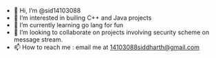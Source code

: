 - 👋 Hi, I’m @sid14103088
- 👀 I’m interested in builing C++ and Java projects
- 🌱 I’m currently learning go lang for fun
- 💞️ I’m looking to collaborate on projects involving security scheme on message stream.
- 📫 How to reach me : email me at 14103088siddharth@gmail.com

<!---
sid14103088/sid14103088 is a ✨ special ✨ repository because its `README.md` (this file) appears on your GitHub profile.
You can click the Preview link to take a look at your changes.
--->
